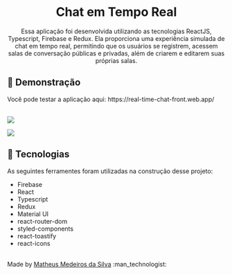 <h1 align="center">Chat em Tempo Real</h1>
<p align="center">Essa aplicação foi desenvolvida utilizando as tecnologias ReactJS, Typescript, Firebase e Redux. Ela proporciona uma experiência simulada de chat em tempo real, permitindo que os usuários se registrem, acessem salas de conversação públicas e privadas, além de criarem e editarem suas próprias salas.</p>

## :camera_flash: Demonstração

<p>Você pode testar a aplicação aqui: https://real-time-chat-front.web.app/</p>
<br>
<img src='https://github.com/Matheusmeed/real-time-chat/assets/65987506/44f9ee93-21a3-4258-a39c-c5a668b1ae2a'></img>
<p> </p>
<img src='https://github.com/Matheusmeed/real-time-chat/assets/65987506/d85656b6-8838-4803-9978-ee21285a4d6b'></img>


## :rocket: Tecnologias

As seguintes ferramentes foram utilizadas na construção desse projeto:

- Firebase
- React
- Typescript
- Redux
- Material UI
- react-router-dom
- styled-components
- react-toastify
- react-icons

<br>
    Made by <a href='https://www.linkedin.com/in/matheus-medeiros-da-silva-6172b5216/'>Matheus Medeiros da Silva</a> :man_technologist:
